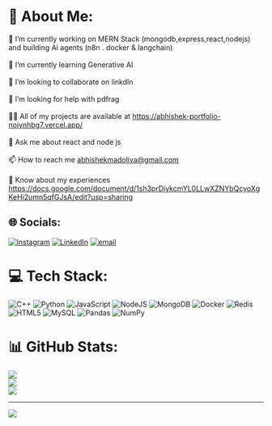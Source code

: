 # 💫 About Me:
🔭 I’m currently working on MERN Stack (mongodb,express,react,nodejs) and building Ai agents (n8n . docker & langchain)<br><br>🌱 I’m currently learning Generative AI <br><br>👯 I’m looking to collaborate on linkdln<br><br>🤝 I’m looking for help with pdfrag<br><br>👨‍💻 All of my projects are available at https://abhishek-portfolio-noiynhbg7.vercel.app/<br><br>💬 Ask me about react and node js<br><br>📫 How to reach me abhishekmadoliya@gmail.com<br><br>📄 Know about my experiences https://docs.google.com/document/d/1sh3prDiykcmYL0LLwXZNYbQcyoXgKeHi2umn5qfGJsA/edit?usp=sharing


## 🌐 Socials:
[![Instagram](https://img.shields.io/badge/Instagram-%23E4405F.svg?logo=Instagram&logoColor=white)](https://instagram.com/abhishekmadoliya05) [![LinkedIn](https://img.shields.io/badge/LinkedIn-%230077B5.svg?logo=linkedin&logoColor=white)](https://linkedin.com/in/abhishek-madoliya-540847273) [![email](https://img.shields.io/badge/Email-D14836?logo=gmail&logoColor=white)](mailto:abhishekmadoliya@gmail.com) 

# 💻 Tech Stack:
![C++](https://img.shields.io/badge/c++-%2300599C.svg?style=for-the-badge&logo=c%2B%2B&logoColor=white) ![Python](https://img.shields.io/badge/python-3670A0?style=for-the-badge&logo=python&logoColor=ffdd54) ![JavaScript](https://img.shields.io/badge/javascript-%23323330.svg?style=for-the-badge&logo=javascript&logoColor=%23F7DF1E) ![NodeJS](https://img.shields.io/badge/node.js-6DA55F?style=for-the-badge&logo=node.js&logoColor=white) ![MongoDB](https://img.shields.io/badge/MongoDB-%234ea94b.svg?style=for-the-badge&logo=mongodb&logoColor=white) ![Docker](https://img.shields.io/badge/docker-%230db7ed.svg?style=for-the-badge&logo=docker&logoColor=white) ![Redis](https://img.shields.io/badge/redis-%23DD0031.svg?style=for-the-badge&logo=redis&logoColor=white) ![HTML5](https://img.shields.io/badge/html5-%23E34F26.svg?style=for-the-badge&logo=html5&logoColor=white) ![MySQL](https://img.shields.io/badge/mysql-4479A1.svg?style=for-the-badge&logo=mysql&logoColor=white) ![Pandas](https://img.shields.io/badge/pandas-%23150458.svg?style=for-the-badge&logo=pandas&logoColor=white) ![NumPy](https://img.shields.io/badge/numpy-%23013243.svg?style=for-the-badge&logo=numpy&logoColor=white)
# 📊 GitHub Stats:
![](https://github-readme-stats.vercel.app/api?username=Abhishekmadoliya&theme=dark&hide_border=false&include_all_commits=true&count_private=true)<br/>
![](https://nirzak-streak-stats.vercel.app/?user=Abhishekmadoliya&theme=dark&hide_border=false)<br/>
![](https://github-readme-stats.vercel.app/api/top-langs/?username=Abhishekmadoliya&theme=dark&hide_border=false&include_all_commits=true&count_private=true&layout=compact)



---
[![](https://visitcount.itsvg.in/api?id=Abhishekmadoliya&icon=0&color=0)](https://visitcount.itsvg.in)

<!-- Proudly created with GPRM ( https://gprm.itsvg.in ) -->



